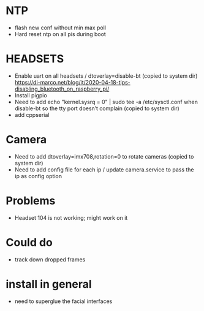 
# NTP
- flash new conf without min max poll
- Hard reset ntp on all pis during boot

# HEADSETS
- Enable uart on all headsets / dtoverlay=disable-bt (copied to system dir)
   https://di-marco.net/blog/it/2020-04-18-tips-disabling_bluetooth_on_raspberry_pi/
- Install pigpio 
- Need to add  echo "kernel.sysrq = 0" | sudo tee -a /etc/sysctl.conf when disable-bt so the tty port doesn’t complain (copied to system dir)
- add cppserial

# Camera
- Need to add dtoverlay=imx708,rotation=0 to rotate cameras (copied to system dir)
- Need to add config file for each ip / update camera.service to pass the ip as config option

# Problems
- Headset 104 is not working; might work on it

# Could do
- track down dropped frames

# install in general
- need to superglue the facial interfaces